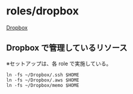 # roles/dropbox
[Dropbox](https://www.dropbox.com/ja/)



## Dropbox で管理しているリソース
※セットアップは、各 role で実施している。

```
ln -fs ~/Dropbox/.ssh $HOME
ln -fs ~/Dropbox/.aws $HOME
ln -fs ~/Dropbox/memo $HOME
```

